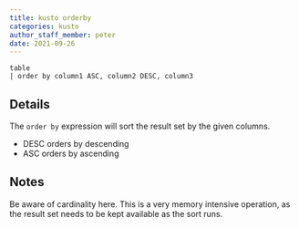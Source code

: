 ```yaml
---
title: kusto orderby
categories: kusto
author_staff_member: peter
date: 2021-09-26
---
```


```kusto
table
| order by column1 ASC, column2 DESC, column3

```

## Details

The `order by` expression will sort the result set by the given columns.

* DESC orders by descending
* ASC orders by ascending

## Notes
Be aware of cardinality here. This is a very memory intensive operation, as the result set needs to be kept available as the sort runs.
